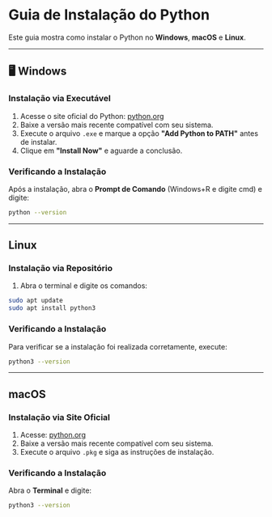 # Guia de Instalação do Python

Este guia mostra como instalar o Python no **Windows**, **macOS** e **Linux**.

---

## 🖥️ Windows

### Instalação via Executável

1. Acesse o site oficial do Python: [python.org](https://www.python.org/downloads/)
2. Baixe a versão mais recente compatível com seu sistema.
3. Execute o arquivo `.exe` e marque a opção **"Add Python to PATH"** antes de instalar.
4. Clique em **"Install Now"** e aguarde a conclusão.

### Verificando a Instalação

Após a instalação, abra o **Prompt de Comando**  (Windows+R e digite cmd) e digite:

```sh
python --version
```

---

##  Linux

### Instalação via Repositório

1. Abra o terminal e digite os comandos:

```sh
sudo apt update
sudo apt install python3
```

### Verificando a Instalação

Para verificar se a instalação foi realizada corretamente, execute:

```sh
python3 --version
```

---

##  macOS

### Instalação via Site Oficial

1. Acesse: [python.org](https://www.python.org/downloads/macos/)
2. Baixe a versão mais recente compatível com seu sistema.
3. Execute o arquivo `.pkg` e siga as instruções de instalação.

### Verificando a Instalação

Abra o **Terminal** e digite:

```sh
python3 --version
```
